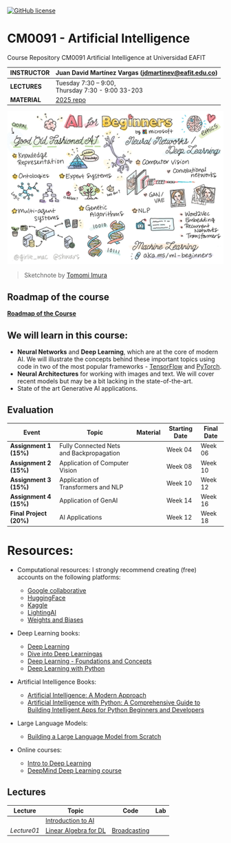 [![GitHub license](https://img.shields.io/github/license/microsoft/AI-For-Beginners.svg)](https://github.com/microsoft/AI-For-Beginners/blob/main/LICENSE)
# CM0091 - Artificial Intelligence

Course Repository CM0091 Artificial Intelligence at Universidad EAFIT

| **INSTRUCTOR** | Juan David Martínez Vargas (jdmartinev@eafit.edu.co)   |
| -------------- | -------------------------------- |
| **LECTURES**   | Tuesday 7:30 – 9:00, <br> Thursday 7:30 - 9:00 33-203|
| **MATERIAL**   | [2025 repo](https://github.com/jdmartinev/ArtificialIntelligenceIM/)  

![Summary of Introduction of AI content in a doodle](AI.jpg)
> Sketchnote by [Tomomi Imura](https://twitter.com/girlie_mac)

## Roadmap of the course

**[Roadmap of the Course](/Lecture01/Roadmap.md)**


## We will learn in this course:

* **Neural Networks** and **Deep Learning**, which are at the core of modern AI. We will illustrate the concepts behind these important topics using code in two of the most popular frameworks - [TensorFlow](http://Tensorflow.org) and [PyTorch](http://pytorch.org).
* **Neural Architectures** for working with images and text. We will cover recent models but may be a bit lacking in the state-of-the-art.
* State of the art Generative AI applications.


## Evaluation
| **Event**              | **Topic**                                  | **Material** | **Starting Date** | **Final Date** |
|------------------------|-------------------------------------------|-------------|------------------|--------------|
| **Assignment 1 (15%)** | Fully Connected Nets and Backpropagation  |             |     Week 04             |     Week 06          |
| **Assignment 2 (15%)** | Application of Computer Vision            |             |     Week 08             |     Week 10          |
| **Assignment 3 (15%)** | Application of Transformers and NLP       |             |     Week 10             |     Week 12          |
| **Assignment 4 (15%)** | Application of GenAI                      |             |     Week 14             |     Week 16          |
| **Final Project (20%)** | AI Applications                          |             |     Week 12             |     Week 18          |

# Resources:
* Computational resources: I strongly recommend creating (free) accounts on the following platforms:
  - [Google collaborative](https://colab.research.google.com/)
  - [HuggingFace](https://huggingface.co/)
  - [Kaggle](https://www.kaggle.com/)
  - [LightingAI](https://lightning.ai/)
  - [Weights and Biases](https://wandb.ai/site)
  
* Deep Learning books:
  - [Deep Learning](https://www.deeplearningbook.org/)
  - [Dive into Deep Learningas](https://d2l.ai/)
  - [Deep Learning - Foundations and Concepts](https://www.bishopbook.com/)
  - [Deep Learning with Python](https://github.com/fchollet/deep-learning-with-python-notebooks)

* Artificial Intelligence Books:
  - [Artificial Intelligence: A Modern Approach](https://aima.cs.berkeley.edu/)
  - [Artificial Intelligence with Python: A Comprehensive Guide to Building Intelligent Apps for Python Beginners and Developers](https://www.amazon.com/Artificial-Intelligence-Python-Comprehensive-Intelligent/dp/178646439X)

* Large Language Models:
  - [Building a Large Language Model from Scratch](https://www.manning.com/books/build-a-large-language-model-from-scratch)
 
* Online courses:
  - [Intro to Deep Learning](http://introtodeeplearning.com/)
  - [DeepMind Deep Learning course](https://www.youtube.com/watch?v=7R52wiUgxZI)
 
## Lectures

| **Lecture**            | **Topic**                                            |  **Code**                                             |   **Lab**   |
|------------------------|------------------------------------------------------|-------------------------------------------------------|-------------|
|                        | [Introduction to AI](/Lecture01/Lecture01.pdf)  <br> |                                                       |             |
|        *Lecture01*     | [Linear Algebra for DL](Lecture01/Lecture01b.pdf)    |   [Broadcasting](Lecture01/notebooks/L01_broadcasting.ipynb) |      |                                                    


  



